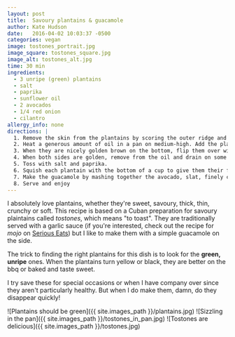 ```yaml
---
layout: post
title:  Savoury plantains & guacamole
author: Kate Hudson
date:   2016-04-02 10:03:37 -0500
categories: vegan
image: tostones_portrait.jpg
image_square: tostones_square.jpg
image_alt: tostones_alt.jpg
time: 30 min
ingredients:
  - 3 unripe (green) plantains
  - salt
  - paprika
  - sunflower oil
  - 2 avocados
  - 1/4 red onion
  - cilantro
allergy_info: none
directions: |
  1. Remove the skin from the plantains by scoring the outer ridge and peeling away the skin (this takes some practice).  Chop them into slices, about 1 centimetre thick. The thinner they are, the faster they cook.
  2. Heat a generous amount of oil in a pan on medium-high. Add the plantains to the pan.
  3. When they are nicely golden brown on the bottom, flip them over with some tongs.
  4. When both sides are golden, remove from the oil and drain on some paper towels.
  5. Toss with salt and paprika.
  6. Squish each plantain with the bottom of a cup to give them their flattened shape. Don't squish too hard!
  7. Make the guacamole by mashing together the avocado, slat, finely chopped red onion, and chopped cilantro.
  8. Serve and enjoy
---
```


I absolutely love plantains, whether they're sweet, savoury, thick, thin, crunchy or soft. This recipe is based on a Cuban preparation for savoury plaintains called *tostones*, which means "to toast". They are traditionally served with a garlic sauce (if you're interested, check out the recipe for *mojo* on [Serious Eats](http://www.seriouseats.com/recipes/2011/06/sauced-mojo-sauce-condiments-recipe.html)) but I like to make them with a simple guacamole on the side.

The trick to finding the right plantains for this dish is to look for the **green, unripe** ones. When the plantains turn yellow or black, they are better on the bbq or baked and taste sweet.

I try save these for special occasions or when I have company over since they aren't particularly healthy. But when I do make them, damn, do they disappear quickly!

![Plantains should be green]({{ site.images_path }}/plantains.jpg)
![Sizzling in the pan]({{ site.images_path }}/tostones_in_pan.jpg)
![Tostones are delicious]({{ site.images_path }}/tostones.jpg)
